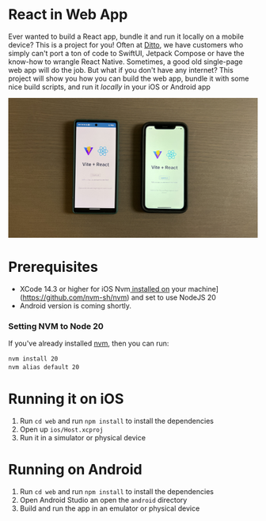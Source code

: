 # React in Web App 

Ever wanted to build a React app, bundle it and run it locally on a mobile device? This is a project for you! Often at [Ditto](https://www.ditto.live), we have customers who simply can't port a ton of code to SwiftUI, Jetpack Compose or have the know-how to wrangle React Native. Sometimes, a good old single-page web app will do the job. But what if you don't have any internet? This project will show you how you can build the web app, bundle it with some nice build scripts, and run it _locally_ in your iOS or Android app

![Final image of a React Web app Running within an iOS and Android app](./final-image.jpg)

# Prerequisites

* XCode 14.3 or higher for iOS
Nvm[ installed on](https://github.com/nvm-sh/nvm) your machine](https://github.com/nvm-sh/nvm) and set to use NodeJS 20
* Android version is coming shortly.


### Setting NVM to Node 20

If you've already installed [nvm](https://github.com/nvm-sh/nvm), then you can run:

```sh
nvm install 20
nvm alias default 20
```

# Running it on iOS

1. Run `cd web` and run `npm install` to install the dependencies
2. Open up `ios/Host.xcproj`
3. Run it in a simulator or physical device

# Running on Android

1. Run `cd web` and run `npm install` to install the dependencies 
2. Open Android Studio an open the `android` directory
3. Build and run the app in an emulator or physical device
